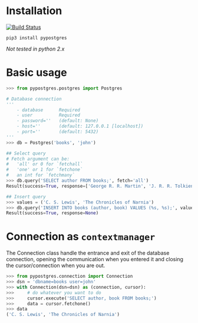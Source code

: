 # Installation
[![Build Status](https://travis-ci.org/marcelluzs/pypostgres.svg?branch=master)](https://travis-ci.org/marcelluzs/pypostgres)

```
pip3 install pypostgres
```

*Not tested in python 2.x*

# Basic usage

```python
>>> from pypostgres.postgres import Postgres

# Database connection
'''
    - database      Required
    - user          Required
    - password=''   (default: None)
    - host=''       (default: 127.0.0.1 [localhost])
    - port=''       (default: 5432)
'''
>>> db = Postgres('books', 'john')

## Select query
# Fetch argument can be:
#   'all' or 0 for `fetchall`
#   'one' or 1 for `fetchone`
#   an int for `fetchmany`
>>> db.query('SELECT author FROM books;', fetch='all')
Result(success=True, response=['George R. R. Martin', 'J. R. R. Tolkien'])

## Insert query
>>> values = ('C. S. Lewis', 'The Chronicles of Narnia')
>>> db.query('INSERT INTO books (author, book) VALUES (%s, %s);', values=values)
Result(success=True, response=None)
```


# Connection as `contextmanager`
The Connection class handle the entrance and exit of the database connection, opening the communication when you entered it and closing the cursor/connection when you are out.

```python
>>> from pypostgres.connection import Connection
>>> dsn = 'dbname=books user=john'
>>> with Connection(dsn=dsn) as (connection, cursor):
>>>     # do whatever you want to do
>>>     cursor.execute('SELECT author, book FROM books;')
>>>     data = cursor.fetchone()
>>> data
('C. S. Lewis', 'The Chronicles of Narnia')
```
